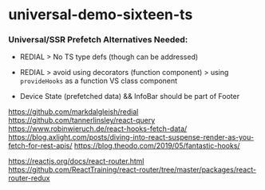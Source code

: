 # universal-demo-sixteen-ts

### Universal/SSR Prefetch Alternatives Needed:

* REDIAL > No TS type defs (though can be addressed)
* REDIAL > avoid using decorators (function component) > using `provideHooks` as a function VS class component

* Device State (prefetched data) && InfoBar should be part of Footer

https://github.com/markdalgleish/redial
https://github.com/tannerlinsley/react-query
https://www.robinwieruch.de/react-hooks-fetch-data/
https://blog.axlight.com/posts/diving-into-react-suspense-render-as-you-fetch-for-rest-apis/
https://blog.theodo.com/2019/05/fantastic-hooks/

https://reactjs.org/docs/react-router.html
https://github.com/ReactTraining/react-router/tree/master/packages/react-router-redux
